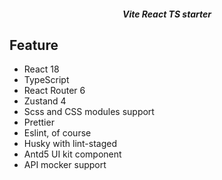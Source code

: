 <h5 align='center'>
<b>Vite React TS starter</b>
</h5>

## Feature

- React 18
- TypeScript
- React Router 6
- Zustand 4
- Scss and CSS modules support
- Prettier
- Eslint, of course
- Husky with lint-staged
- Antd5 UI kit component
- API mocker support
